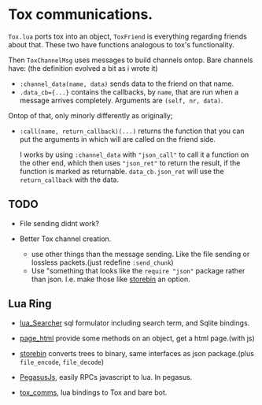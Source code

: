 # Tox communications.

`Tox.lua` ports tox into an object, `ToxFriend` is everything regarding friends
about that. These two have functions analogous to tox's functionality.

Then `ToxChannelMsg` uses messages to build channels ontop. Bare channels have:
(the definition evolved a bit as i wrote it)

* `:channel_data(name, data)` sends data to the friend on that name.
* `.data_cb={...}` contains the callbacks, by `name`, that are run when a message
  arrives completely. Arguments are `(self, nr, data)`.
  
Ontop of that, only minorly differently as originally;

* `:call(name, return_callback)(...)` returns the function that you can put
  the arguments in which will are called on the friend side.
  
  I works by using `:channel_data` with `"json_call"` to call it a function
  on the other end, which then uses `"json_ret"` to return the result, if
  the function is marked as returnable. `data_cb.json_ret` will use the
  `return_callback` with the data.

## TODO

* File sending didnt work?

* Better Tox channel creation.
  + use other things than the message sending. Like the file sending or
    lossless packets.(just redefine `:send_chunk`)
  + Use "something that looks like the `require "json"` package rather than
    json. I.e. make those like [storebin](https://github.com/o-jasper/storebin)
    an option.

## Lua Ring

* [lua_Searcher](https://github.com/o-jasper/lua_Searcher) sql formulator including
  search term, and Sqlite bindings.

* [page_html](https://github.com/o-jasper/page_html) provide some methods on an object,
  get a html page.(with js)

* [storebin](https://github.com/o-jasper/storebin) converts trees to binary, same
  interfaces as json package.(plus `file_encode`, `file_decode`)
  
* [PegasusJs](https://github.com/o-jasper/PegasusJs), easily RPCs javascript to
  lua. In pegasus.

* [tox_comms](https://github.com/o-jasper/tox_comms/), lua bindings to Tox and
  bare bot.

